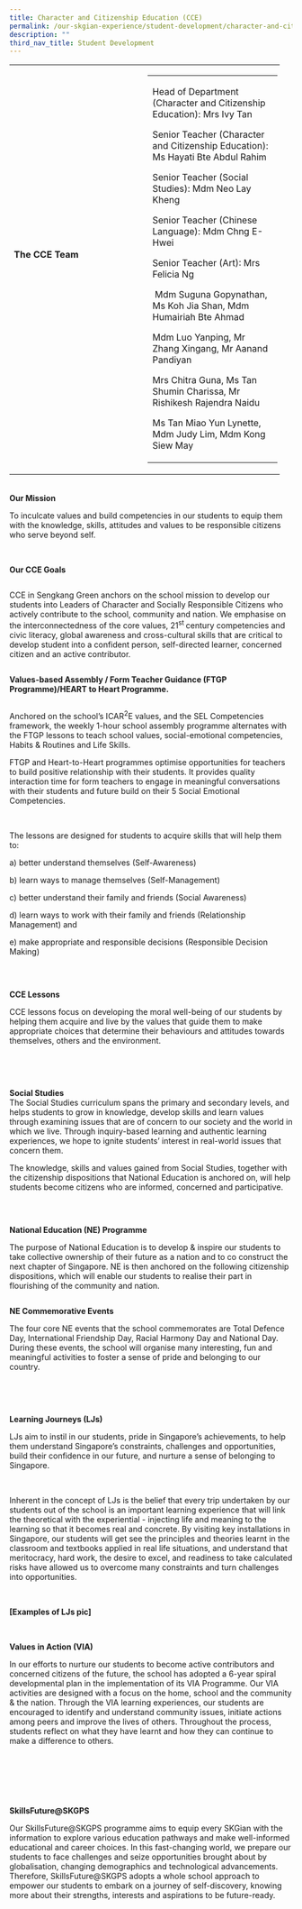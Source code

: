 ```yaml
---
title: Character and Citizenship Education (CCE)
permalink: /our-skgian-experience/student-development/character-and-citizenship-education-cce/
description: ""
third_nav_title: Student Development
---
```

<table style="width: 481px;">
<tbody>
<tr>
<td style="width: 229.797px;">
<p><strong>The CCE Team</strong></p>
<img alt="" src="images\cce001.png">
<p><strong>&nbsp;</strong></p>
</td>
<td style="width: 231.203px;">
<table style="width: 101.718%;">
<tbody>
<tr>
<td style="width: 100%;">
<p>Head of Department (Character and Citizenship Education): Mrs Ivy Tan</p>
<p>Senior Teacher (Character and Citizenship Education): Ms Hayati Bte Abdul Rahim</p>
<p>Senior Teacher (Social Studies): Mdm Neo Lay Kheng</p>
<p>Senior Teacher (Chinese Language): Mdm Chng E-Hwei</p>
<p>Senior Teacher (Art): Mrs Felicia Ng</p>
<p>&nbsp;Mdm Suguna Gopynathan, Ms Koh Jia Shan, Mdm Humairiah Bte Ahmad</p>
<p>Mdm Luo Yanping, Mr Zhang Xingang, Mr Aanand Pandiyan</p>
<p>Mrs Chitra Guna, Ms Tan Shumin Charissa, Mr Rishikesh Rajendra Naidu</p>
<p>Ms Tan Miao Yun Lynette, Mdm Judy Lim, Mdm Kong Siew May</p>
</td>
</tr>
</tbody>
</table>
</td>
</tr>
</tbody>
</table>

<p><br> <strong>Our Mission&nbsp;</strong></p>
<p>To inculcate values and build competencies in our students to equip them with the knowledge, skills, attitudes and values to be responsible citizens who serve beyond self.</p>
<p>&nbsp;</p>
<p><strong>Our CCE Goals </strong></p>
<img alt="" src="images\cce002.png">
<p>CCE in Sengkang Green anchors on the school mission to develop our students into Leaders of Character and Socially Responsible Citizens who actively contribute to the school, community and nation. We emphasise on the interconnectedness of the core values, 21<sup>st&nbsp;</sup>century competencies and civic literacy, global awareness and cross-cultural skills that are critical to develop student into a confident person, self-directed learner, concerned citizen and an active contributor.</p>
<img alt="" src="images\cce003.png">

<p><strong>Values-based Assembly / Form Teacher Guidance (FTGP Programme)/HEART to Heart Programme.</strong><strong>&nbsp;&nbsp;</strong></p>
<img alt="" src="images\cce004.png">
<p>Anchored on the school’s ICAR<sup>2</sup>E values, and the SEL Competencies framework, the weekly 1-hour school assembly programme alternates with the FTGP lessons to teach&nbsp;school values, social-emotional competencies, Habits &amp; Routines and Life Skills.</p>
<p>FTGP and Heart-to-Heart programmes optimise opportunities for teachers to build positive relationship with their students. It provides quality interaction time for form teachers to engage in meaningful conversations with their students and future build on their 5 Social Emotional Competencies.</p>
<p>&nbsp;</p>
<p>The lessons are designed for students to acquire skills that will help them to:</p>
<p>a) better understand themselves (Self-Awareness)</p>
<p>b) learn ways to manage themselves (Self-Management)</p>
<p>c) better understand their family and friends (Social Awareness)</p>
<p>d) learn ways to work with their family and friends (Relationship Management) and</p>
<p>e) make appropriate and responsible decisions (Responsible Decision Making)</p>
<img alt="" src="images\cce005.PNG">
<p>&nbsp;</p>
<p><strong>CCE Lessons</strong></p>
<p>CCE lessons focus on developing the moral well-being of our students by helping them acquire and live by the values that guide them to make appropriate choices that determine their behaviours and attitudes towards themselves, others and the environment.</p>
<p>&nbsp;</p>
<p>&nbsp;</p>
<p><strong>Social Studies<br> </strong>The Social Studies&nbsp;curriculum spans the primary and secondary levels, and helps students to grow in knowledge, develop skills and learn values through examining issues that are of concern to our society and the world in which we live. Through inquiry-based learning and authentic learning experiences, we hope to ignite students’ interest in real-world issues that concern them.&nbsp;</p>
<p>The knowledge, skills and values gained from Social Studies, together with the citizenship dispositions that National Education is anchored on, will help students become citizens who&nbsp;are informed, concerned and participative.&nbsp;</p>
<img alt="" src="images\cce006.png">
<p>&nbsp;</p>
<p><strong>National Education (NE) Programme</strong></p>
<p>The purpose of National Education is to develop &amp; inspire our students to take collective ownership of their future as a nation and to co construct the next chapter of Singapore. NE is then anchored on the following citizenship dispositions, which will enable our students to realise their part in flourishing of the community and nation.&nbsp;</p>
<img alt="" src="images\cce007.PNG">
<p><strong>NE Commemorative Events</strong><strong>&nbsp;</strong></p>
<p>The four core NE events that the school commemorates are Total Defence Day, International Friendship Day, Racial Harmony Day and National Day. During these events, the school will organise many interesting, fun and meaningful activities to foster a sense of pride and belonging to our country.</p>
<img alt="" src="images\cce008.PNG">
<img alt="" src="images\cce009.PNG">
<p>&nbsp;</p>
<p><strong>Learning Journeys (LJs)</strong></p>
<p>LJs aim to instil in our students, pride in Singapore’s achievements, to help them understand Singapore’s constraints, challenges and opportunities, build their confidence in our future, and nurture a sense of belonging to Singapore.</p>
<p>&nbsp;</p>
<p>Inherent in the concept of LJs is the belief that every trip undertaken by our students out of the school is an important learning experience that will link the theoretical with the experiential - injecting life and meaning to the learning so that it becomes real and concrete. By visiting key installations in Singapore, our students will get see the principles and theories learnt in the classroom and textbooks applied in real life situations, and understand that meritocracy, hard work, the desire to excel, and readiness to take calculated risks have allowed us to overcome many constraints and turn challenges into opportunities.</p>
<p><strong>&nbsp;</strong></p>
<p><strong>[Examples of LJs pic]</strong></p>
<p><strong>&nbsp;</strong></p>
<p><strong>Values in Action (VIA)</strong><strong>&nbsp;</strong></p>
<p>In our efforts to nurture our students to become active contributors and concerned citizens of the future, the school has adopted a 6-year spiral developmental plan in the implementation of its VIA Programme.&nbsp;Our VIA activities are designed with a focus on the home, school and the community &amp; the nation.&nbsp;Through the VIA learning experiences, our students are encouraged to identify and understand community issues, initiate actions among peers and improve the lives of others. Throughout the process, students reflect on what they have learnt and how they can continue to make a difference to others.</p>
<img alt="" src="images\cce010.PNG">
<img alt="" src="images\cce011.PNG">
<p>&nbsp;</p>
<p>&nbsp;</p>
<p><strong>SkillsFuture@SKGPS</strong></p>
<p>Our SkillsFuture@SKGPS programme aims to equip every SKGian with the information to explore various education pathways and make well-informed educational and career choices. In this fast-changing world, we prepare our students to face challenges and seize opportunities brought about by globalisation, changing demographics and technological advancements. Therefore, SkillsFuture@SKGPS adopts a whole school approach to empower our students to embark on a journey of self-discovery, knowing more about their strengths, interests and aspirations to be future-ready.</p>
<img alt="" src="images\cce012.PNG">